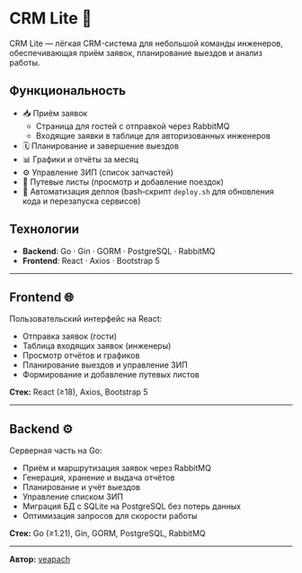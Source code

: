 # CRM Lite 🚀

CRM Lite — лёгкая CRM-система для небольшой команды инженеров, обеспечивающая приём заявок, планирование выездов и анализ работы.

## Функциональность

- 📥 Приём заявок  
  - Страница для гостей с отправкой через RabbitMQ  
  - Входящие заявки в таблице для авторизованных инженеров  
- 🗓️ Планирование и завершение выездов  
- 📊 Графики и отчёты за месяц  
- ⚙️ Управление ЗИП (список запчастей)  
- 🚗 Путевые листы (просмотр и добавление поездок)  
- 🔄 Автоматизация деплоя (bash‑скрипт `deploy.sh` для обновления кода и перезапуска сервисов)

## Технологии

- **Backend**: Go · Gin · GORM · PostgreSQL · RabbitMQ  
- **Frontend**: React · Axios · Bootstrap 5  

---

## Frontend 🌐

Пользовательский интерфейс на React:

- Отправка заявок (гости)  
- Таблица входящих заявок (инженеры)  
- Просмотр отчётов и графиков  
- Планирование выездов и управление ЗИП  
- Формирование и добавление путевых листов  

**Стек:** React (≥18), Axios, Bootstrap 5

---

## Backend ⚙️

Серверная часть на Go:

- Приём и маршрутизация заявок через RabbitMQ  
- Генерация, хранение и выдача отчётов  
- Планирование и учёт выездов  
- Управление списком ЗИП  
- Миграция БД с SQLite на PostgreSQL без потерь данных  
- Оптимизация запросов для скорости работы  

**Стек:** Go (≥1.21), Gin, GORM, PostgreSQL, RabbitMQ

---

**Автор:** [veapach](https://github.com/veapach)  

